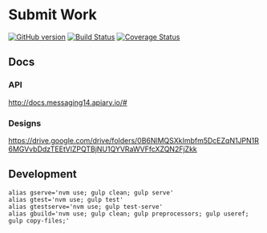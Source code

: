 # Submit Work
[![GitHub version](https://badge.fury.io/gh/appirio-tech%2Fng-submissions.svg)](http://badge.fury.io/gh/appirio-tech%2Fng-submissions)
[![Build Status](https://travis-ci.org/appirio-tech/ng-submit-work.svg)](https://travis-ci.org/appirio-tech/ng-submit-work)
[![Coverage Status](https://coveralls.io/repos/appirio-tech/ng-submit-work/badge.svg?branch=master&service=github)](https://coveralls.io/github/appirio-tech/ng-submit-work?branch=master)

## Docs
### API
http://docs.messaging14.apiary.io/#

### Designs
https://drive.google.com/drive/folders/0B6NlMQSXkImbfm5DcEZqN1JPN1R6MGVvbDdzTEEtVlZPQTBjNU1QYVRaWVFfcXZQN2FjZkk

## Development
```
alias gserve='nvm use; gulp clean; gulp serve'
alias gtest='nvm use; gulp test'
alias gtestserve='nvm use; gulp test-serve'
alias gbuild='nvm use; gulp clean; gulp preprocessors; gulp useref; gulp copy-files;'
```